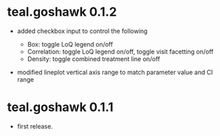 # teal.goshawk 0.1.2

* added checkbox input to control the following
  * Box: toggle LoQ legend on/off
  * Correlation: toggle LoQ legend on/off, toggle visit facetting on/off
  * Density: toggle combined treatment line on/off

* modified lineplot vertical axis range to match parameter value and CI range

# teal.goshawk 0.1.1

* first release.